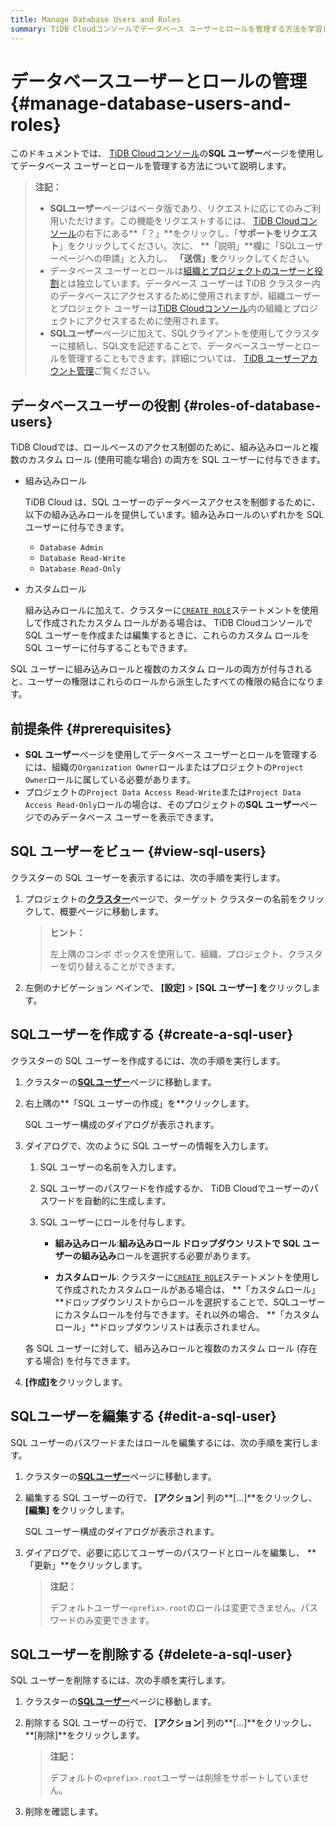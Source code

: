 ```yaml
---
title: Manage Database Users and Roles
summary: TiDB Cloudコンソールでデータベース ユーザーとロールを管理する方法を学習します。
---
```


# データベースユーザーとロールの管理 {#manage-database-users-and-roles}

このドキュメントでは、 [TiDB Cloudコンソール](https://tidbcloud.com/)の**SQL ユーザー**ページを使用してデータベース ユーザーとロールを管理する方法について説明します。

> **注記：**
>
> -   **SQLユーザー**ページはベータ版であり、リクエストに応じてのみご利用いただけます。この機能をリクエストするには、 [TiDB Cloudコンソール](https://tidbcloud.com)の右下にある**「？」**をクリックし、「**サポートをリクエスト**」をクリックしてください。次に、 **「説明」**欄に「SQLユーザーページへの申請」と入力し、 **「送信」を**クリックしてください。
> -   データベース ユーザーとロールは[組織とプロジェクトのユーザーと役割](/tidb-cloud/manage-user-access.md)とは独立しています。データベース ユーザーは TiDB クラスター内のデータベースにアクセスするために使用されますが、組織ユーザーとプロジェクト ユーザーは[TiDB Cloudコンソール](https://tidbcloud.com/)内の組織とプロジェクトにアクセスするために使用されます。
> -   **SQLユーザー**ページに加えて、SQLクライアントを使用してクラスターに接続し、SQL文を記述することで、データベースユーザーとロールを管理することもできます。詳細については、 [TiDB ユーザーアカウント管理](https://docs.pingcap.com/tidb/dev/user-account-management)ご覧ください。

## データベースユーザーの役割 {#roles-of-database-users}

TiDB Cloudでは、ロールベースのアクセス制御のために、組み込みロールと複数のカスタム ロール (使用可能な場合) の両方を SQL ユーザーに付与できます。

-   組み込みロール

    TiDB Cloud は、SQL ユーザーのデータベースアクセスを制御するために、以下の組み込みロールを提供しています。組み込みロールのいずれかを SQL ユーザーに付与できます。

    -   `Database Admin`
    -   `Database Read-Write`
    -   `Database Read-Only`

-   カスタムロール

    組み込みロールに加えて、クラスターに[`CREATE ROLE`](/sql-statements/sql-statement-create-role.md)ステートメントを使用して作成されたカスタム ロールがある場合は、 TiDB Cloudコンソールで SQL ユーザーを作成または編集するときに、これらのカスタム ロールを SQL ユーザーに付与することもできます。

SQL ユーザーに組み込みロールと複数のカスタム ロールの両方が付与されると、ユーザーの権限はこれらのロールから派生したすべての権限の結合になります。

## 前提条件 {#prerequisites}

-   **SQL ユーザー**ページを使用してデータベース ユーザーとロールを管理するには、組織の`Organization Owner`ロールまたはプロジェクトの`Project Owner`ロールに属している必要があります。
-   プロジェクトの`Project Data Access Read-Write`または`Project Data Access Read-Only`ロールの場合は、そのプロジェクトの**SQL ユーザー**ページでのみデータベース ユーザーを表示できます。

## SQL ユーザーをビュー {#view-sql-users}

クラスターの SQL ユーザーを表示するには、次の手順を実行します。

1.  プロジェクトの[**クラスター**](https://tidbcloud.com/project/clusters)ページで、ターゲット クラスターの名前をクリックして、概要ページに移動します。

    > **ヒント：**
    >
    > 左上隅のコンボ ボックスを使用して、組織、プロジェクト、クラスターを切り替えることができます。

2.  左側のナビゲーション ペインで、 **[設定]** &gt; **[SQL ユーザー] を**クリックします。

## SQLユーザーを作成する {#create-a-sql-user}

クラスターの SQL ユーザーを作成するには、次の手順を実行します。

1.  クラスターの[**SQLユーザー**](/tidb-cloud/configure-sql-users.md#view-sql-users)ページに移動します。

2.  右上隅の**「SQL ユーザーの作成」を**クリックします。

    SQL ユーザー構成のダイアログが表示されます。

3.  ダイアログで、次のように SQL ユーザーの情報を入力します。

    1.  SQL ユーザーの名前を入力します。
    2.  SQL ユーザーのパスワードを作成するか、 TiDB Cloudでユーザーのパスワードを自動的に生成します。
    3.  SQL ユーザーにロールを付与します。

        -   **組み込みロール**:**組み込みロール ドロップダウン リストで SQL ユーザーの組み込み**ロールを選択する必要があります。

        -   **カスタムロール**: クラスターに[`CREATE ROLE`](/sql-statements/sql-statement-create-role.md)ステートメントを使用して作成されたカスタムロールがある場合は、 **「カスタムロール」**ドロップダウンリストからロールを選択することで、SQLユーザーにカスタムロールを付与できます。それ以外の場合、 **「カスタムロール」**ドロップダウンリストは表示されません。

    各 SQL ユーザーに対して、組み込みロールと複数のカスタム ロール (存在する場合) を付与できます。

4.  **[作成]を**クリックします。

## SQLユーザーを編集する {#edit-a-sql-user}

SQL ユーザーのパスワードまたはロールを編集するには、次の手順を実行します。

1.  クラスターの[**SQLユーザー**](/tidb-cloud/configure-sql-users.md#view-sql-users)ページに移動します。

2.  編集する SQL ユーザーの行で、 **[アクション**] 列の**[...]**をクリックし、 **[編集] を**クリックします。

    SQL ユーザー構成のダイアログが表示されます。

3.  ダイアログで、必要に応じてユーザーのパスワードとロールを編集し、 **「更新」**をクリックします。

    > **注記：**
    >
    > デフォルトユーザー`<prefix>.root`のロールは変更できません。パスワードのみ変更できます。

## SQLユーザーを削除する {#delete-a-sql-user}

SQL ユーザーを削除するには、次の手順を実行します。

1.  クラスターの[**SQLユーザー**](/tidb-cloud/configure-sql-users.md#view-sql-users)ページに移動します。

2.  削除する SQL ユーザーの行で、 **[アクション**] 列の**[...]**をクリックし、 **[削除]**をクリックします。

    > **注記：**
    >
    > デフォルトの`<prefix>.root`ユーザーは削除をサポートしていません。

3.  削除を確認します。
